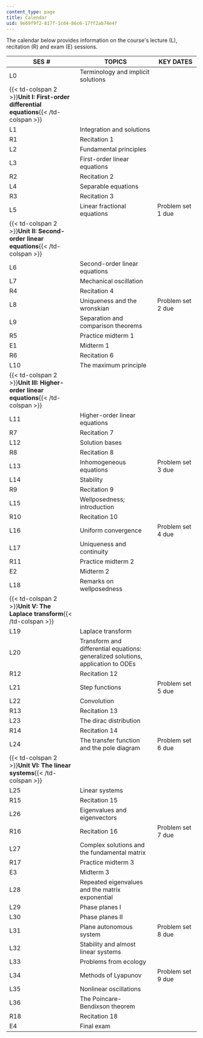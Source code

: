 ```yaml
---
content_type: page
title: Calendar
uid: 9e69f9f2-817f-1cd4-86c6-17ff2ab74e4f
---
```


The calendar below provides information on the course's lecture (L), recitation (R) and exam (E) sessions.

| SES # | TOPICS | KEY DATES |
| --- | --- | --- |
| L0 | Terminology and implicit solutions | &nbsp; |
| {{< td-colspan 2 >}}**Unit I: First-order differential equations**{{< /td-colspan >}} |||
| L1 | Integration and solutions | &nbsp; |
| R1 | Recitation 1 | &nbsp; |
| L2 | Fundamental principles | &nbsp; |
| L3 | First-order linear equations | &nbsp; |
| R2 | Recitation 2 | &nbsp; |
| L4 | Separable equations | &nbsp; |
| R3 | Recitation 3 | &nbsp; |
| L5 | Linear fractional equations | Problem set 1 due |
| {{< td-colspan 2 >}}**Unit II: Second-order linear equations**{{< /td-colspan >}} |||
| L6 | Second-order linear equations | &nbsp; |
| L7 | Mechanical oscillation | &nbsp; |
| R4 | Recitation 4 | &nbsp; |
| L8 | Uniqueness and the wronskian | Problem set 2 due |
| L9 | Separation and comparison theorems | &nbsp; |
| R5 | Practice midterm 1 | &nbsp; |
| E1 | Midterm 1 | &nbsp; |
| R6 | Recitation 6 | &nbsp; |
| L10 | The maximum principle | &nbsp; |
| {{< td-colspan 2 >}}**Unit III: Higher-order linear equations**{{< /td-colspan >}} |||
| L11 | Higher-order linear equations | &nbsp; |
| R7 | Recitation 7 | &nbsp; |
| L12 | Solution bases | &nbsp; |
| R8 | Recitation 8 | &nbsp; |
| L13 | Inhomogeneous equations | Problem set 3 due |
| L14 | Stability | &nbsp; |
| R9 | Recitation 9 | &nbsp; |
| L15 | Wellposedness; introduction | &nbsp; |
| R10 | Recitation 10 | &nbsp; |
| L16 | Uniform convergence | Problem set 4 due |
| L17 | Uniqueness and continuity | &nbsp; |
| R11 | Practice midterm 2 | &nbsp; |
| E2 | Midterm 2 | &nbsp; |
| L18 | Remarks on wellposedness | &nbsp; |
| {{< td-colspan 2 >}}**Unit V: The Laplace transform**{{< /td-colspan >}} |||
| L19 | Laplace transform | &nbsp; |
| L20 | Transform and differential equations: generalized solutions, application to ODEs | &nbsp; |
| R12 | Recitation 12 | &nbsp; |
| L21 | Step functions | Problem set 5 due |
| L22 | Convolution | &nbsp; |
| R13 | Recitation 13 | &nbsp; |
| L23 | The dirac distribution | &nbsp; |
| R14 | Recitation 14 | &nbsp; |
| L24 | The transfer function and the pole diagram | Problem set 6 due |
| {{< td-colspan 2 >}}**Unit VI: The linear systems**{{< /td-colspan >}} |||
| L25 | Linear systems | &nbsp; |
| R15 | Recitation 15 | &nbsp; |
| L26 | Eigenvalues and eigenvectors | &nbsp; |
| R16 | Recitation 16 | Problem set 7 due |
| L27 | Complex solutions and the fundamental matrix | &nbsp; |
| R17 | Practice midterm 3 | &nbsp; |
| E3 | Midterm 3 | &nbsp; |
| L28 | Repeated eigenvalues and the matrix exponential | &nbsp; |
| L29 | Phase planes I | &nbsp; |
| L30 | Phase planes II | &nbsp; |
| L31 | Plane autonomous system | Problem set 8 due |
| L32 | Stability and almost linear systems | &nbsp; |
| L33 | Problems from ecology | &nbsp; |
| L34 | Methods of Lyapunov | Problem set 9 due |
| L35 | Nonlinear oscillations | &nbsp; |
| L36 | The Poincare-Bendixson theorem | &nbsp; |
| R18 | Recitation 18 | &nbsp; |
| E4 | Final exam |